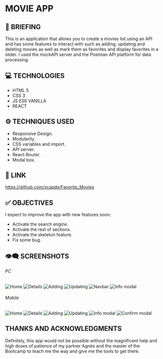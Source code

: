 # MOVIE APP

## 📜 BRIEFING
This is an application that allows you to create a movies list using an API and has some features to interact with such as adding, updating and deleting movies as well as mark them as favorites and display favorites in a slider.
I used the mockAPI server and the Postman API platform for data processing.

## 💻 TECHNOLOGIES
- HTML 5
- CSS 3
- JS ES6  VANILLA
- REACT

## ⚙️ TECHNIQUES USED
- Responsive Design.
- Modularity.
- CSS variables and import.
- API server.
- React-Router.
- Modal box.

## 🔗 LINK

[https://github.com/xcapde/Favorite_Movies ](https://github.com/xcapde/Favorite_Movies "https://github.com/xcapde/Favorite_Movies")

## ✅ OBJECTIVES

I expect to improve the app with new features soon:
- Activate the search engine.
- Activate the rest of sections.
- Activate the skeleton feature.
- Fix some bug.

##  👁️‍🗨️ SCREENSHOTS

###### PC
![Home](/movie-app/src/Images/Home%20PC.png "Home Desktop")
![Details](/movie-app/src/Images/details%20PC.png "Details")
![Adding](/movie-app/src/Images/add%20PC.png "Adding")
![Updating](/movie-app/src/Images/Edit%20PC.png "Updating")
![Navbar](/movie-app/src/Images/nav%20PC.png "Navbar")
![Info modal](/movie-app/src/Images/modal%20PC.png "Info modal")
###### Mobile

![Home](/movie-app/src/Images/Home%20Mobile.png "Home Mobile")
![Details](/movie-app/src/Images/details%20Mobile.png "Details")
![Adding](/movie-app/src/Images/add%20Mobile.png "Adding")
![Updating](/movie-app/src/Images/edit%20Mobile.png "Updating")
![Info modal](/movie-app/src/Images/modal%20Mobile.png "Info modal")
![Confirm modal](/movie-app/src/Images/modal%20delete%20Mobile.png "Confirm modal")

## THANKS AND ACKNOWLEDGMENTS
Definitely, this app would not be possible without the magnificent help and high doses of patience of my partner Agnès and the master of the Bootcamp to teach me the way and give me the tools to get there.